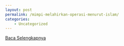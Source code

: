 ```yaml
---
layout: post
permalink: /mimpi-melahirkan-operasi-menurut-islam/
categories:
    - Uncategorized
---
```


[Baca Selengkapnya](/05)